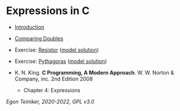 # Expressions in C

* [Introduction](introduction) 

* [Comparing Doubles](double-comparing)

* Exercise: [Resistor](resistor-exercise)
    ([model solution](resistor))

* Exercise: [Pythagoras](pythagoras-exercise)
    ([model solution](pythagoras))


* K. N. King. **C Programming, A Modern Approach**. W. W. Norton & Company, inc. 2nd Edition 2008
    * Chapter 4: Expressions

*Egon Teiniker, 2020-2022, GPL v3.0* 
